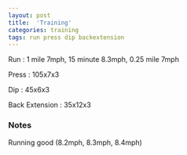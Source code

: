```yaml
---
layout: post
title:  'Training'
categories: training
tags: run press dip backextension
---
```


Run         :   1 mile 7mph, 15 minute 8.3mph, 0.25 mile 7mph

Press       :   105x7x3

Dip         :   45x6x3

Back Extension  :   35x12x3

### Notes

Running good (8.2mph, 8.3mph, 8.4mph)
